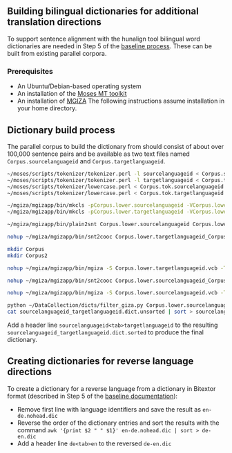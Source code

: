 ## Building bilingual dictionaries for additional translation directions

To support sentence alignment with the hunalign tool bilingual word dictionaries are needed in Step 5 of the [baseline process](/baseline/baseline.md). These can be built from existing parallel corpora.

### Prerequisites
* An Ubuntu/Debian-based operating system
* An installation of the [Moses MT toolkit](http://www.statmt.org/moses/) 
* An installation of [MGIZA](https://github.com/moses-smt/mgiza)
The following instructions assume installation in your home directory.

## Dictionary build process
The parallel corpus to build the dictionary from should consist of about over 100,000 sentence pairs and be available as two text files named `Corpus.sourcelanguageid` and `Corpus.targetlanguageid`.
```bash
~/moses/scripts/tokenizer/tokenizer.perl -l sourcelanguageid < Corpus.sourcelanguageid > Corpus.tok.sourcelanguageid
~/moses/scripts/tokenizer/tokenizer.perl -l targetlanguageid < Corpus.targetlanguageid > Corpus.tok.targetlanguageid
~/moses/scripts/tokenizer/lowercase.perl < Corpus.tok.sourcelanguageid > Corpus.lower.sourcelanguageid
~/moses/scripts/tokenizer/lowercase.perl < Corpus.tok.targetlanguageid > Corpus.lower.targetlanguageid

~/mgiza/mgizapp/bin/mkcls -pCorpus.lower.sourcelanguageid -VCorpus.lower.sourcelanguageid.vcb.classes
~/mgiza/mgizapp/bin/mkcls -pCorpus.lower.targetlanguageid -VCorpus.lower.targetlanguageid.vcb.classes

~/mgiza/mgizapp/bin/plain2snt Corpus.lower.sourcelanguageid Corpus.lower.targetlanguageid

nohup ~/mgiza/mgizapp/bin/snt2cooc Corpus.lower.targetlanguageid_Corpus.lower.sourcelanguageid.cooc Corpus.lower.targetlanguageid.vcb Corpus.lower.sourcelanguageid.vcb Corpus.lower.targetlanguageid_Corpus.lower.sourcelanguageid.snt &

mkdir Corpus
mkdir Corpus2

nohup ~/mgiza/mgizapp/bin/mgiza -S Corpus.lower.targetlanguageid.vcb -T Corpus.lower.sourcelanguageid.vcb -C Corpus.lower.targetlanguageid_Corpus.lower.sourcelanguageid.snt -o DC -outputpath Corpus -coocurrencefile Corpus.lower.targetlanguageid_Corpus.lower.sourcelanguageid.cooc &

nohup ~/mgiza/mgizapp/bin/snt2cooc Corpus.lower.sourcelanguageid_Corpus.lower.targetlanguageid.cooc Corpus.lower.sourcelanguageid.vcb Corpus.lower.targetlanguageid.vcb Corpus.lower.sourcelanguageid_Corpus.lower.targetlanguageid.snt &

nohup ~/mgiza/mgizapp/bin/mgiza -S Corpus.lower.sourcelanguageid.vcb -T Corpus.lower.targetlanguageid.vcb -C Corpus.lower.sourcelanguageid_Corpus.lower.targetlanguageid.snt -o DC -outputpath Corpus2 -coocurrencefile Corpus.lower.sourcelanguageid_Corpus.lower.targetlanguageid.cooc &

python ~/DataCollection/dicts/filter_giza.py Corpus.lower.sourcelanguageid.vcb Corpus.lower.targetlanguageid.vcb ./Corpus/DC.t3.final ./Corpus2/DC.t3.final > sourcelanguageid_targetlanguageid.dict.unsorted
cat sourcelanguageid_targetlanguageid.dict.unsorted | sort > sourcelanguageid_targetlanguageid.dict.sorted
```
Add a header line `sourcelanguageid<tab>targetlanguageid` to the resulting `sourcelanguageid_targetlanguageid.dict.sorted` to produce the final dictionary.

## Creating dictionaries for reverse language directions

To create a dictionary for a reverse language from a dictionary in Bitextor format (described in Step 5 of the [baseline documentation](/baseline/baseline.md)):
* Remove first line with language identifiers and save the result as `en-de.nohead.dic`
* Reverse the order of the dictionary entries and sort the results with the command `awk '{print $2 " " $1}' en-de.nohead.dic | sort > de-en.dic`
* Add a header line `de<tab>en` to the reversed `de-en.dic`
